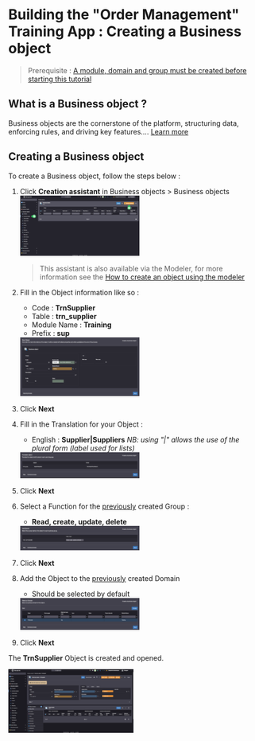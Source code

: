 # Building the "Order Management" Training App : Creating a Business object

> Prerequisite : [A module, domain and group must be created before starting this tutorial](/lesson/tutorial/getting-started/module)

## What is a Business object ?

Business objects are the cornerstone of the platform, structuring data, enforcing rules, and driving key features.... [Learn more](/lesson/docs/platform/businessobjects/business-objects)

## Creating a Business object

To create a Business object, follow the steps below :

1. Click **Creation assistant** in Business objects > Business objects    
	<img src="assistant.png" alt="assistant" width="50%"/>

	> This assistant is also available via the Modeler, for more information see the [How to create an object using the modeler](/lesson/docs/platform/businessobjects/business-objects#creation-assistant-via-the-modeler)
2. Fill in the Object information like so :
	- Code : **TrnSupplier**
	- Table : **trn_supplier**
	- Module Name : **Training**
	- Prefix : **sup**  
	<img src="object.png" alt="object" width="50%"/>
3. Click **Next**
4. Fill in the Translation for your Object :
	- English : **Supplier|Suppliers** *NB: using "|" allows the use of the plural form (label used for lists)*
	<img src="translate.png" alt="translate" width="50%"/>
5. Click **Next**
6. Select a Function for the [previously](/lesson/tutorial/getting-started/module) created Group :
	- **Read, create, update, delete**  
	<img src="grant.png" alt="grant" width="50%"/>
7. Click **Next**
8. Add the Object to the [previously](/lesson/tutorial/getting-started/module) created Domain
	- Should be selected by default  
	<img src="domain.png" alt="domain" width="50%"/>
9. Click **Next**

<div class="success">
	<p>The <b>TrnSupplier</b> Object is created and opened.</p>
	<img src="success.png" alt="success" width="50%"/>
</div>
